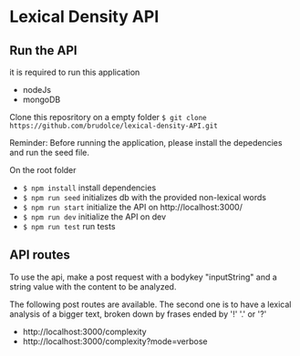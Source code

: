 # Lexical Density API

## Run the API

it is required to run this application
- nodeJs
- mongoDB

Clone this reposritory on a empty folder
`$ git clone https://github.com/brudolce/lexical-density-API.git`

Reminder: Before running the application, please install the depedencies and run the seed file.

On the root folder
- `$ npm install` install dependencies  
- `$ npm run seed` initializes db with the provided non-lexical words
- `$ npm run start` initialize the API on http://localhost:3000/
- `$ npm run dev` initialize the API on dev
- `$ npm run test` run tests

## API routes

To use the api, make a post request with a bodykey "inputString" and a string value with the content to be analyzed.

The following post routes are available. The second one is to have a lexical analysis of a bigger text, broken down by frases ended by '!' '.' or '?'
- http://localhost:3000/complexity
- http://localhost:3000/complexity?mode=verbose